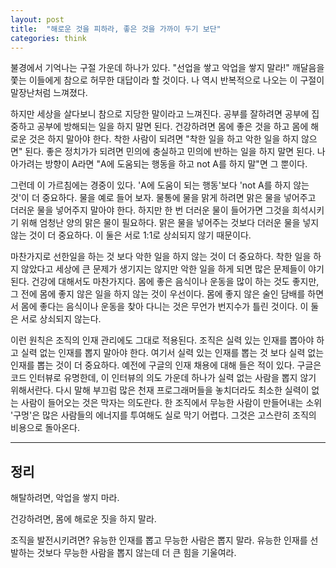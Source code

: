 ```yaml
---
layout: post
title:  "해로운 것을 피하라, 좋은 것을 가까이 두기 보단"
categories: think
---
```


불경에서 기억나는 구절 가운데 하나가 있다. "선업을 쌓고 악업을 쌓지 말라!" 깨달음을 쫓는 이들에게 참으로 허무한 대답이라 할 것이다. 나 역시 반복적으로 나오는 이 구절이 말장난처럼 느껴졌다.

하지만 세상을 살다보니 참으로 지당한 말이라고 느껴진다. 공부를 잘하려면 공부에 집중하고 공부에 방해되는 일을 하지 말면 된다. 건강하려면 몸에 좋은 것을 하고 몸에 해로운 것은 하지 말아야 한다. 착한 사람이 되려면 "착한 일을 하고 악한 일을 하지 않으면" 된다. 좋은 정치가가 되려면 민의에 충실하고 민의에 반하는 일을 하지 말면 된다. 나아가려는 방향이 A라면 "A에 도움되는 행동을 하고 not A를 하지 말"면 그 뿐이다. 

그런데 이 가르침에는 경중이 있다. 'A에 도움이 되는 행동'보다 'not A를 하지 않는 것'이 더 중요하다. 물을 예로 들어 보자. 물통에 물을 맑게 하려면 맑은 물을 넣어주고 더러운 물을 넣어주지 말아야 한다. 하지만 한 번 더러운 물이 들어가면 그것을 희석시키기 위해 엄청난 양의 맑은 물이 필요하다. 맑은 물을 넣어주는 것보다 더러운 물을 넣지 않는 것이 더 중요하다. 이 둘은 서로 1:1로 상쇠되지 않기 때문이다. 

마찬가지로 선한일을 하는 것 보다 악한 일을 하지 않는 것이 더 중요하다. 착한 일을 하지 않았다고 세상에 큰 문제가 생기지는 않지만 악한 일을 하게 되면 많은 문제들이 야기된다. 건강에 대해서도 마찬가지다. 몸에 좋은 음식이나 운동을 많이 하는 것도 좋지만, 그 전에 몸에 좋지 않은 일을 하지 않는 것이 우선이다. 몸에 좋지 않은 술인 담배를 하면서 몸에 좋다는 음식이나 운동을 찾아 다니는 것은 무언가 번지수가 틀린 것이다. 이 둘은 서로 상쇠되지 않는다. 

이런 원칙은 조직의 인재 관리에도 그대로 적용된다. 조직은 실력 있는 인재를 뽑아야 하고 실력 없는 인재를 뽑지 말아야 한다. 여기서 실력 있는 인재를 뽑는 것 보다 실력 없는 인재를 뽑는 것이 더 중요하다. 예전에 구글의 인재 채용에 대해 들은 적이 있다. 구글은 코드 인터뷰로 유명한데, 이 인터뷰의 의도 가운데 하나가 실력 없는 사람을 뽑지 않기 위해서란다. 다시 말해 부끄럼 많은 천재 프로그래머들을 놓치더라도 최소한 실력이 없는 사람이 들어오는 것은 막자는 의도란다. 한 조직에서 무능한 사람이 만들어내는 소위 '구멍'은 많은 사람들의 에너지를 투여해도 실로 막기 어렵다. 그것은 고스란히 조직의 비용으로 돌아온다. 

***

## 정리 

해탈하려면, 악업을 쌓지 마라. 
 
건강하려면, 몸에 해로운 짓을 하지 말라.

조직을 발전시키려면? 유능한 인재를 뽑고 무능한 사람은 뽑지 말라. 유능한 인재를 선발하는 것보다 무능한 사람을 뽑지 않는데 더 큰 힘을 기울여라. 
